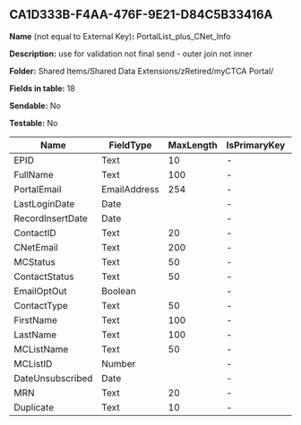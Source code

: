 ## CA1D333B-F4AA-476F-9E21-D84C5B33416A

**Name** (not equal to External Key)**:** PortalList_plus_CNet_Info

**Description:** use for validation not final send - outer join not inner

**Folder:** Shared Items/Shared Data Extensions/zRetired/myCTCA Portal/

**Fields in table:** 18

**Sendable:** No

**Testable:** No

| Name | FieldType | MaxLength | IsPrimaryKey | IsNullable | DefaultValue |
| --- | --- | --- | --- | --- | --- |
| EPID | Text | 10 | - | - |  |
| FullName | Text | 100 | - | + |  |
| PortalEmail | EmailAddress | 254 | - | + |  |
| LastLoginDate | Date |  | - | + |  |
| RecordInsertDate | Date |  | - | + | GetDate() |
| ContactID | Text | 20 | - | + |  |
| CNetEmail | Text | 200 | - | + |  |
| MCStatus | Text | 50 | - | + |  |
| ContactStatus | Text | 50 | - | + |  |
| EmailOptOut | Boolean |  | - | + |  |
| ContactType | Text | 50 | - | + |  |
| FirstName | Text | 100 | - | + |  |
| LastName | Text | 100 | - | + |  |
| MCListName | Text | 50 | - | + |  |
| MCListID | Number |  | - | + |  |
| DateUnsubscribed | Date |  | - | + |  |
| MRN | Text | 20 | - | + |  |
| Duplicate | Text | 10 | - | + |  |
